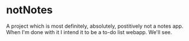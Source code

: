 notNotes
============

A project which is most definitely, absolutely, postitively not a notes app.
When I'm done with it I intend it to be a to-do list webapp. We'll see.
